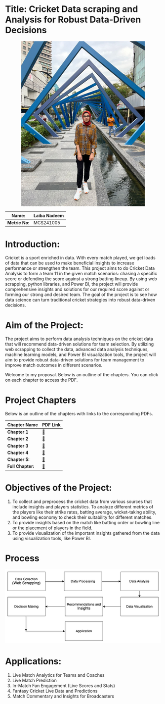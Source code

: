 # Title: Cricket Data scraping and Analysis for Robust Data-Driven Decisions

<div align="center">
  <img src="WhatsApp Image 2024-12-15 at 14.15.10.jpeg" alt="Alt text" width="400"/>
</div>

<div align="center">

| **Name:**                   | Laiba Nadeem  |
|-----------------------------|---------------|
| **Metric No:**              | MCS241005     |

</div>



# Introduction:
Cricket is a sport enriched in data. With every match played, we get loads of data that can be used to make beneficial insights to increase performance or strengthen the team. This project aims to do Cricket Data Analysis to form a team 11 in the given match scenarios: chasing a specific score or defending the score against a strong batting lineup.
By using web scrapping, python libraries, and Power BI, the project will provide comprehensive insights and solutions for our required score against or forming our strong and desired team. The goal of the project is to see how data science can turn traditional cricket strategies into robust data-driven decisions.

# Aim of the Project:
The project aims to perform data analysis techniques on the cricket data that will recommend data-driven solutions for team selection. By utilizing web scrapping to collect the data, advanced data analysis techniques, machine learning models, and Power BI visualization tools, the project will aim to provide robust data-driven solutions for team management to improve match outcomes in different scenarios.

Welcome to my proposal. Below is an outline of the chapters. You can click on each chapter to access the PDF.

# Project Chapters

Below is an outline of the chapters with links to the corresponding PDFs.

| Chapter Name               | PDF Link                                      |
|----------------------------|-----------------------------------------------|
| **Chapter 1** | [📄](Chapter%201/LaibaNadeem_Chapter1.pdf) |
| **Chapter 2** | [📄](Chapter%202/Chapter2_LaibaNadeem_MCS241005.pdf) |
| **Chapter 3**  | [📄](Chapter%203/Chapter3_LaibaNadeem.pdf) |
| **Chapter 4** | [📄](Chapter%204/Chapter4_LaibaNadeem.pdf) |
| **Chapter 5:**  | [📄](Chapter%205/Chapter5_LaibaNadeem.pdf) |
| **Full Chapter:** |[📄](Full%20Chapters/LaibaNadeem_AllChapters.pdf) 

# Objectives of the Project:
1. To collect and preprocess the cricket data from various sources that include insights and players statistics. To analyze different metrics of the players like their strike rates, batting average, wicket-taking ability, and bowling economy to check their suitability for different matches.
2. To provide insights based on the match like batting order or bowling line or the placement of players in the field.
3. To provide visualization of the important insights gathered from the data using visualization tools, like Power BI.

# Process
![Alt text](diafinal.png)

# Applications:
<ol>
<li>Live Match Analytics for Teams and Coaches</li>
<li>Live Match Prediction</li>
<li>In-Match Fan Engagement (Live Scores and Stats)</li>
<li>Fantasy Cricket Live Data and Predictions</li>
<li>Match Commentary and Insights for Broadcasters</li>
</ol>
